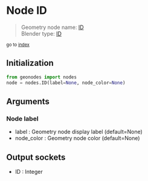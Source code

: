 
# Node ID

> Geometry node name: [ID](https://docs.blender.org/manual/en/latest/modeling/geometry_nodes/input/id.html)<br>
  Blender type: [ID](https://docs.blender.org/api/current/bpy.types.GeometryNodeInputID.html)
  
<sub>go to [index](../index.md)</sub>

## Initialization

```python
from geonodes import nodes
node = nodes.ID(label=None, node_color=None)
```



## Arguments


### Node label

- label : Geometry node display label (default=None)
- node_color : Geometry node color (default=None)

## Output sockets

- ID : Integer
